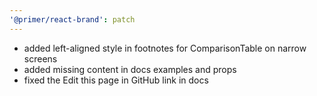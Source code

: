 ```yaml
---
'@primer/react-brand': patch
---
```


- added left-aligned style in footnotes for ComparisonTable on narrow screens
- added missing content in docs examples and props
- fixed the Edit this page in GitHub link in docs
